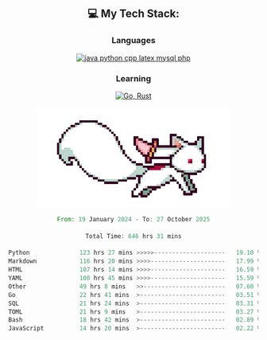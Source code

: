 
<div align="center">
<br>

## 💻 My Tech Stack:

### Languages

[![java python cpp latex mysql php](https://skillicons.dev/icons?i=java,python,cpp,latex,mysql,php)](https://skillicons.dev)

### Learning

[![Go, Rust](https://skillicons.dev/icons?i=go,rust)](https://skillicons.dev)

<center>

<img src="kyubey.gif" alt="Alt-Text" title="" >

</center>


<!--START_SECTION:waka-->

```rust
From: 19 January 2024 - To: 27 October 2025

Total Time: 646 hrs 31 mins

Python              123 hrs 27 mins >>>>>--------------------   19.10 %
Markdown            116 hrs 20 mins >>>>---------------------   17.99 %
HTML                107 hrs 14 mins >>>>---------------------   16.59 %
YAML                100 hrs 45 mins >>>>---------------------   15.59 %
Other               49 hrs 8 mins   >>-----------------------   07.60 %
Go                  22 hrs 41 mins  >------------------------   03.51 %
SQL                 21 hrs 24 mins  >------------------------   03.31 %
TOML                21 hrs 9 mins   >------------------------   03.27 %
Bash                18 hrs 42 mins  >------------------------   02.89 %
JavaScript          14 hrs 20 mins  >------------------------   02.22 %
```

<!--END_SECTION:waka-->
